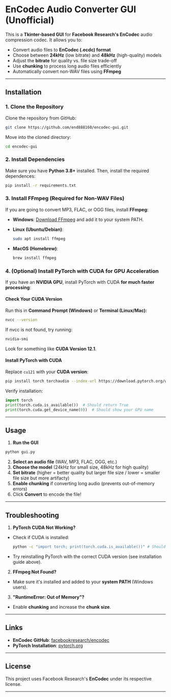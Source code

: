 # EnCodec Audio Converter GUI (Unofficial)

This is a **Tkinter-based GUI** for **Facebook Research's EnCodec** audio compression codec. It allows you to:

- Convert audio files to **EnCodec (.ecdc) format**  
- Choose between **24kHz** (low bitrate) and **48kHz** (high-quality) models  
- Adjust the **bitrate** for quality vs. file size trade-off  
- Use **chunking** to process long audio files efficiently  
- Automatically convert non-WAV files using **FFmpeg**  

---

## Installation

### 1. Clone the Repository

Clone the repository from GitHub:

  ```sh
  git clone https://github.com/end888160/encodec-gui.git
  ```

Move into the cloned directory:

  ```sh
  cd encodec-gui
  ```

### 2. Install Dependencies

Make sure you have **Python 3.8+** installed. Then, install the required dependences:

  ```sh
  pip install -r requirements.txt
  ```

### 3. Install FFmpeg (Required for Non-WAV Files)

If you are going to convert MP3, FLAC, or OGG files, install **FFmpeg**:

- **Windows**: [Download FFmpeg](https://ffmpeg.org/download.html) and add it to your system PATH.

- **Linux (Ubuntu/Debian)**:

  ```sh
  sudo apt install ffmpeg
  ```

- **MacOS (Homebrew)**:

  ```sh
  brew install ffmpeg
  ```

### 4. (Optional) Install PyTorch with CUDA for GPU Acceleration

If you have an **NVIDIA GPU**, install PyTorch with CUDA **for much faster processing**:

#### **Check Your CUDA Version**

Run this in **Command Prompt (Windows)** or **Terminal (Linux/Mac):**

  ```sh
  nvcc --version
  ```

If nvcc is not found, try running:

  ```sh
  nvidia-smi
  ```

Look for something like **CUDA Version 12.1**.

#### **Install PyTorch with CUDA**

Replace `cu121` with your **CUDA version**:

  ```sh
  pip install torch torchaudio --index-url https://download.pytorch.org/whl/cu121
  ```

Verify installation:

  ```python
  import torch
  print(torch.cuda.is_available())  # Should return True
  print(torch.cuda.get_device_name(0))  # Should show your GPU name
  ```

---

## Usage

1. **Run the GUI**

  ```sh
  python gui.py
  ```

2. **Select an audio file** (WAV, MP3, FLAC, OGG, etc.)  
3. **Choose the model** (24kHz for small size, 48kHz for high quality)  
4. **Set bitrate** (higher = better quality but larger file size / lower = smaller file size but more artifacty)  
5. **Enable chunking** if converting long audio (prevents out-of-memory errors)  
6. Click **Convert** to encode the file!

---

## Troubleshooting

1. **PyTorch CUDA Not Working?**

- Check if CUDA is installed:

  ```sh
  python -c "import torch; print(torch.cuda.is_available())" # Should return True
  ```

- Try reinstalling PyTorch with the correct CUDA version (see installation guide above).

2. **FFmpeg Not Found?**

- Make sure it's installed and added to your **system PATH** (Windows users).

3. **"RuntimeError: Out of Memory"?**

- Enable **chunking** and increase the **chunk size**.

---

## Links

- **EnCodec GitHub**: [facebookresearch/encodec](https://github.com/facebookresearch/encodec)  
- **PyTorch Installation**: [pytorch.org](https://pytorch.org/get-started/locally/)  

---

## License

This project uses Facebook Research's **EnCodec** under its respective license.

---
